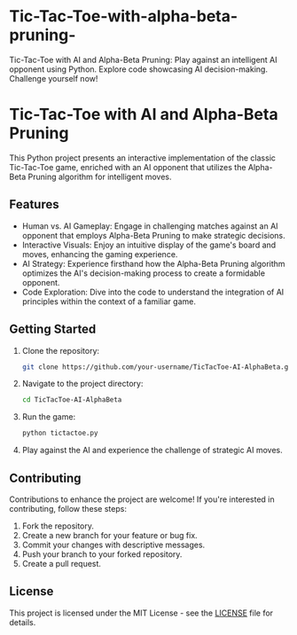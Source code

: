 # Tic-Tac-Toe-with-alpha-beta-pruning-
Tic-Tac-Toe with AI and Alpha-Beta Pruning: Play against an intelligent AI opponent using Python. Explore code showcasing AI decision-making. Challenge yourself now!
# Tic-Tac-Toe with AI and Alpha-Beta Pruning

This Python project presents an interactive implementation of the classic Tic-Tac-Toe game, enriched with an AI opponent that utilizes the Alpha-Beta Pruning algorithm for intelligent moves.

## Features

- Human vs. AI Gameplay: Engage in challenging matches against an AI opponent that employs Alpha-Beta Pruning to make strategic decisions.
- Interactive Visuals: Enjoy an intuitive display of the game's board and moves, enhancing the gaming experience.
- AI Strategy: Experience firsthand how the Alpha-Beta Pruning algorithm optimizes the AI's decision-making process to create a formidable opponent.
- Code Exploration: Dive into the code to understand the integration of AI principles within the context of a familiar game.

## Getting Started

1. Clone the repository:
   ```bash
   git clone https://github.com/your-username/TicTacToe-AI-AlphaBeta.git
   ```

2. Navigate to the project directory:
   ```bash
   cd TicTacToe-AI-AlphaBeta
   ```

3. Run the game:
   ```bash
   python tictactoe.py
   ```

4. Play against the AI and experience the challenge of strategic AI moves.

## Contributing

Contributions to enhance the project are welcome! If you're interested in contributing, follow these steps:

1. Fork the repository.
2. Create a new branch for your feature or bug fix.
3. Commit your changes with descriptive messages.
4. Push your branch to your forked repository.
5. Create a pull request.

## License

This project is licensed under the MIT License - see the [LICENSE](LICENSE) file for details.

